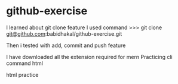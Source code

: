 # github-exercise

I learned about git clone feature
I used command >>> git clone git@github.com:babidhakal/github-exercise.git

Then i tested with add, commit and push feature

I have downloaded all the extension required for mern 
Practicing cli command 
html

html practice 
